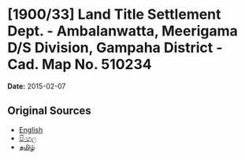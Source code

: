 # [1900/33] Land Title Settlement Dept. - Ambalanwatta, Meerigama D/S Division, Gampaha District - Cad. Map No. 510234

**Date:** 2015-02-07

## Original Sources

- [English](https://documents.gov.lk/view/extra-gazettes/2015/2/1900-33_E.pdf)
- [සිංහල](https://documents.gov.lk/view/extra-gazettes/2015/2/1900-33_S.pdf)
- [தமிழ்](https://documents.gov.lk/view/extra-gazettes/2015/2/1900-33_T.pdf)
